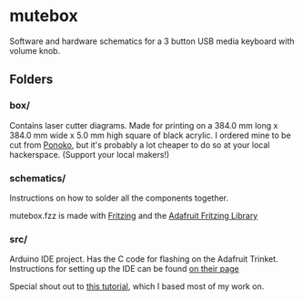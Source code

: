 mutebox
=======

Software and hardware schematics for a 3 button USB media keyboard with volume knob.

## Folders
### box/
Contains laser cutter diagrams. Made for printing on a 384.0 mm long x 384.0 mm wide x 5.0 mm high square of black acrylic. I ordered mine to be cut from [Ponoko](http://ponoko.com), but it's probably a lot cheaper to do so at your local hackerspace. (Support your local makers!)

### schematics/
Instructions on how to solder all the components together.

mutebox.fzz is made with [Fritzing](http://fritzing.org/home/) and the [Adafruit Fritzing Library](https://github.com/adafruit/Fritzing-Library)

### src/
Arduino IDE project. Has the C code for flashing on the Adafruit Trinket. Instructions for setting up the IDE can be found [on their page](https://learn.adafruit.com/introducing-trinket?view=all)



Special shout out to
[this tutorial](https://learn.adafruit.com/trinket-usb-volume-knob/code), which I based most of my work on.
